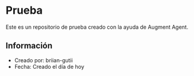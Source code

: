 # Prueba

Este es un repositorio de prueba creado con la ayuda de Augment Agent.

## Información

- Creado por: briian-gutii
- Fecha: Creado el día de hoy

